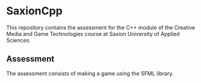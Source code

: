 # SaxionCpp

This repository contains the assessment for the C++ module of the Creative Media and Game Technologies course at Saxion University of Applied Sciences.

## Assessment

The assessment consists of making a game using the SFML library.
